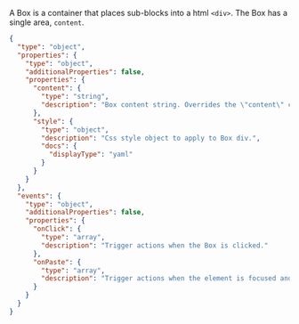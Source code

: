 <TITLE>
Box
</TITLE>

<DESCRIPTION>

A Box is a container that places sub-blocks into a html `<div>`.
The Box has a single area, `content`.

</DESCRIPTION>

<SCHEMA>

```json
{
  "type": "object",
  "properties": {
    "type": "object",
    "additionalProperties": false,
    "properties": {
      "content": {
        "type": "string",
        "description": "Box content string. Overrides the \"content\" content area."
      },
      "style": {
        "type": "object",
        "description": "Css style object to apply to Box div.",
        "docs": {
          "displayType": "yaml"
        }
      }
    }
  },
  "events": {
    "type": "object",
    "additionalProperties": false,
    "properties": {
      "onClick": {
        "type": "array",
        "description": "Trigger actions when the Box is clicked."
      },
      "onPaste": {
        "type": "array",
        "description": "Trigger actions when the element is focused and a paste event is triggered."
      }
    }
  }
}
```

</SCHEMA>

<EXAMPLES>

</EXAMPLES>
